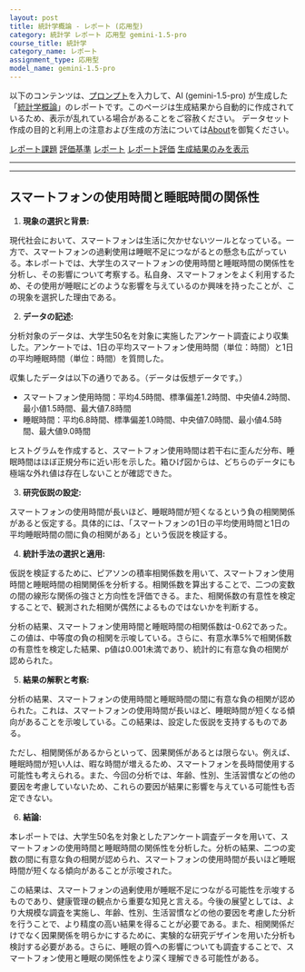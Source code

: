 ```yaml
---
layout: post
title: 統計学概論 - レポート (応用型)
category: 統計学 レポート 応用型 gemini-1.5-pro
course_title: 統計学
category_name: レポート
assignment_type: 応用型
model_name: gemini-1.5-pro
---
```


以下のコンテンツは、[プロンプト](http://127.0.0.1:8000/generated/統計学/gemini-1.5-pro/prompt_レポート-応用型.md)を入力して、AI (gemini-1.5-pro) が生成した「[統計学概論](/contents/統計学/)」のレポートです。このページは生成結果から自動的に作成されているため、表示が乱れている場合があることをご容赦ください。
データセット作成の目的と利用上の注意および生成の方法については[About](/About)を御覧ください。

[レポート課題](../レポート課題-応用型)
[評価基準](../評価基準-応用型)
[レポート](../レポート-応用型)
[レポート評価](../レポート評価-応用型)
[生成結果のみを表示](http://127.0.0.1:8000/generated/統計学/gemini-1.5-pro/レポート-応用型.md)
  

***
***
  
## スマートフォンの使用時間と睡眠時間の関係性

1. **現象の選択と背景:**

現代社会において、スマートフォンは生活に欠かせないツールとなっている。一方で、スマートフォンの過剰使用は睡眠不足につながるとの懸念も広がっている。本レポートでは、大学生のスマートフォンの使用時間と睡眠時間の関係性を分析し、その影響について考察する。私自身、スマートフォンをよく利用するため、その使用が睡眠にどのような影響を与えているのか興味を持ったことが、この現象を選択した理由である。

2. **データの記述:**

分析対象のデータは、大学生50名を対象に実施したアンケート調査により収集した。アンケートでは、1日の平均スマートフォン使用時間（単位：時間）と1日の平均睡眠時間（単位：時間）を質問した。

収集したデータは以下の通りである。（データは仮想データです。）

* スマートフォン使用時間：平均4.5時間、標準偏差1.2時間、中央値4.2時間、最小値1.5時間、最大値7.8時間
* 睡眠時間：平均6.8時間、標準偏差1.0時間、中央値7.0時間、最小値4.5時間、最大値9.0時間

ヒストグラムを作成すると、スマートフォン使用時間は若干右に歪んだ分布、睡眠時間はほぼ正規分布に近い形を示した。箱ひげ図からは、どちらのデータにも極端な外れ値は存在しないことが確認できた。

3. **研究仮説の設定:**

スマートフォンの使用時間が長いほど、睡眠時間が短くなるという負の相関関係があると仮定する。具体的には、「スマートフォンの1日の平均使用時間と1日の平均睡眠時間の間に負の相関がある」という仮説を検証する。

4. **統計手法の選択と適用:**

仮説を検証するために、ピアソンの積率相関係数を用いて、スマートフォン使用時間と睡眠時間の相関関係を分析する。相関係数を算出することで、二つの変数の間の線形な関係の強さと方向性を評価できる。また、相関係数の有意性を検定することで、観測された相関が偶然によるものではないかを判断する。

分析の結果、スマートフォン使用時間と睡眠時間の相関係数は-0.62であった。この値は、中等度の負の相関を示唆している。さらに、有意水準5%で相関係数の有意性を検定した結果、p値は0.001未満であり、統計的に有意な負の相関が認められた。

5. **結果の解釈と考察:**

分析の結果、スマートフォンの使用時間と睡眠時間の間に有意な負の相関が認められた。これは、スマートフォンの使用時間が長いほど、睡眠時間が短くなる傾向があることを示唆している。この結果は、設定した仮説を支持するものである。

ただし、相関関係があるからといって、因果関係があるとは限らない。例えば、睡眠時間が短い人は、暇な時間が増えるため、スマートフォンを長時間使用する可能性も考えられる。また、今回の分析では、年齢、性別、生活習慣などの他の要因を考慮していないため、これらの要因が結果に影響を与えている可能性も否定できない。

6. **結論:**

本レポートでは、大学生50名を対象としたアンケート調査データを用いて、スマートフォンの使用時間と睡眠時間の関係性を分析した。分析の結果、二つの変数の間に有意な負の相関が認められ、スマートフォンの使用時間が長いほど睡眠時間が短くなる傾向があることが示唆された。

この結果は、スマートフォンの過剰使用が睡眠不足につながる可能性を示唆するものであり、健康管理の観点から重要な知見と言える。今後の展望としては、より大規模な調査を実施し、年齢、性別、生活習慣などの他の要因を考慮した分析を行うことで、より精度の高い結果を得ることが必要である。また、相関関係だけでなく因果関係を明らかにするために、実験的な研究デザインを用いた分析も検討する必要がある。さらに、睡眠の質への影響についても調査することで、スマートフォン使用と睡眠の関係性をより深く理解できる可能性がある。
